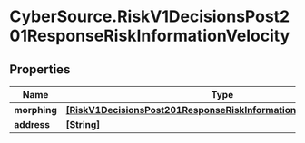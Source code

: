 # CyberSource.RiskV1DecisionsPost201ResponseRiskInformationVelocity

## Properties
Name | Type | Description | Notes
------------ | ------------- | ------------- | -------------
**morphing** | [**[RiskV1DecisionsPost201ResponseRiskInformationVelocityMorphing]**](RiskV1DecisionsPost201ResponseRiskInformationVelocityMorphing.md) |  | [optional] 
**address** | **[String]** |  | [optional] 


